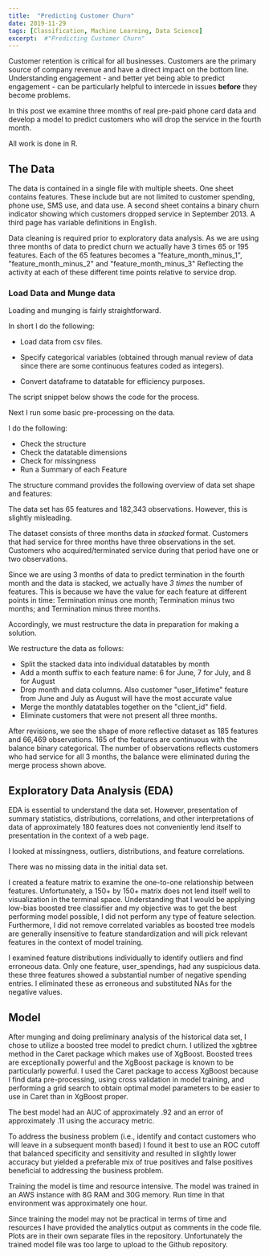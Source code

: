 ```yaml
---
title:  "Predicting Customer Churn"
date: 2019-11-29
tags: [Classification, Machine Learning, Data Science]
excerpt:  #"Predicting Customer Churn"
---
```


Customer retention is critical for all businesses.  Customers are the primary source of company revenue and
have a direct impact on the bottom line. Understanding engagement - and better yet being able to predict
engagement - can be particularly helpful to intercede in issues **before** they become problems.

In this post we examine three months of real pre-paid phone card data and develop a model to predict
customers who will drop the service in the fourth month.

All work is done in R.

## The Data

The data is contained in a single file with multiple sheets.  One sheet contains features. These include but are not limited to customer spending, phone use, SMS use, and data use. A second sheet contains a binary churn indicator showing which customers dropped service in September 2013. A third page has variable definitions in English.

Data cleaning is required prior to exploratory data analysis.  As we are using three months of data to predict churn we actually have 3 times 65 or 195 features.  Each of the 65 features becomes a "feature_month_minus_1", "feature_month_minus_2" and "feature_month_minus_3"  Reflecting the activity at each of these different time points relative to service drop.

### Load Data and Munge data

Loading and munging is fairly straightforward.

In short I do the following:

* Load data from csv files.

* Specify categorical variables (obtained through manual review of data since there are some continuous features coded as integers).

* Convert dataframe to datatable for efficiency purposes.

The script snippet below shows the code for the process.

<script src="https://gist.github.com/mksamelson/8367db04f5a0aa6ade6d374ec35e73b5.js"></script>

Next I run some basic pre-processing on the data.

I do the following:

* Check the structure
* Check the datatable dimensions
* Check for missingness
* Run a Summary of each Feature

<script src="https://gist.github.com/mksamelson/63c43236f841d7a27857effadb945143.js"></script>

The structure command provides the following overview of data set shape and features:

<script src="https://gist.github.com/mksamelson/37b811bbb3e5f73e9eabfff23ab9c2ed.js"></script>

The data set has 65 features and 182,343 observations. However, this is slightly misleading.

The dataset consists of three months data in *stacked* format.  Customers that had service for three months have three observations in the set.  Customers who acquired/terminated service during that period have one or two observations.

Since we are using 3 months of data to predict termination in the fourth month and the data is stacked, we actually have *3 times* the number of features.  This is because we have the value for each feature at different points in time:  Termination minus one month; Termination minus two months; and Termination minus three months.

Accordingly, we must restructure the data in preparation for making a solution.

We restructure the data as follows:

* Split the stacked data into individual datatables by month
* Add a month suffix to each feature name: 6 for June, 7 for July, and 8 for August
* Drop month and data columns.  Also customer "user_lifetime" feature from June and
July as August will have the most accurate value
* Merge the monthly datatables together on the "client_id" field.
* Eliminate customers that were not present all three months.

<script src="https://gist.github.com/mksamelson/a6d7a87a42dd8f7b409d93f76e1dbfa1.js"></script>

After revisions, we see the shape of more reflective dataset as 185 features and
66,469 observations.  165 of the features are continuous with the balance binary
categorical.  The number of observations reflects customers who had service for all 3 months, the balance were eliminated during the merge process shown above.

## Exploratory Data Analysis (EDA)

EDA is essential to understand the data set.  However, presentation of summary statistics, distributions, correlations, and other interpretations of data of approximately 180 features does not conveniently lend itself to presentation in the context of a web page.  

I looked at missingness, outliers, distributions, and feature correlations.

There was no missing data in the initial data set.

I created a feature matrix to examine the one-to-one relationship between features.
Unfortunately, a 150+ by 150+ matrix does not lend itself well to visualization in
the terminal space.  Understanding that I would be applying low-bias boosted tree classifier and my objective was to get the best performing model possible, I did not perform any type of feature selection.  Furthermore, I did not remove correlated variables as boosted tree models are generally insensitive to feature standardization and will pick relevant features in the context of model training.

I examined feature distributions individually to identify outliers and find
erroneous data.  Only one feature, user_spendings, had any suspicious data. these
three features showed a substantial number of negative spending entries.  I eliminated
these as erroneous and substituted NAs for the negative values.

<script src="/mksamelson.github.io/images/user_spendings_pre.jpeg" alt="this is a placeholder image"></script>   


## Model

After munging and doing preliminary analysis of the historical data set, I chose to utilize a boosted tree model to predict churn. I utilized the xgbtree method in the Caret package which makes use of XgBoost. Boosted trees are exceptionally powerful and the XgBoost package is known to be particularly powerful. I used the Caret package to access XgBoost because I find data pre-processing, using cross validation in model training, and performing a grid search to obtain optimal model parameters to be easier to use in Caret than in XgBoost proper.

The best model had an AUC of approximately .92 and an error of approximately .11 using the accuracy metric.

To address the business problem (i.e., identify and contact customers who will leave in a subsequent month based) I found it best to use an ROC cutoff that balanced specificity and sensitivity and resulted in slightly lower accuracy but yielded a preferable mix of true positives and false positives beneficial to addressing the business problem.

Training the model is time and resource intensive. The model was trained in an AWS instance with 8G RAM and 30G memory. Run time in that environment was approximately one hour.

Since training the model may not be practical in terms of time and resources I have provided the analytics output as comments in the code file. Plots are in their own separate files in the repository. Unfortunately the trained model file was too large to upload to the Github repository.

<script src="https://gist.github.com/mksamelson/9073eac9e4ab9f0320d3cb8b44c68876.js"></script>
